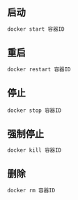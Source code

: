 ## 启动

```bash
docker start 容器ID
```

## 重启

```bash
docker restart 容器ID
```

## 停止

```
docker stop 容器ID
```

## 强制停止

```bash
docker kill 容器ID
```

## 删除

```bash
docker rm 容器ID
```

